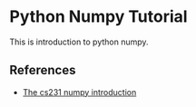 # Python Numpy Tutorial

This is introduction to python numpy.




## References

* [The cs231 numpy introduction](http://cs231n.github.io/python-numpy-tutorial/)